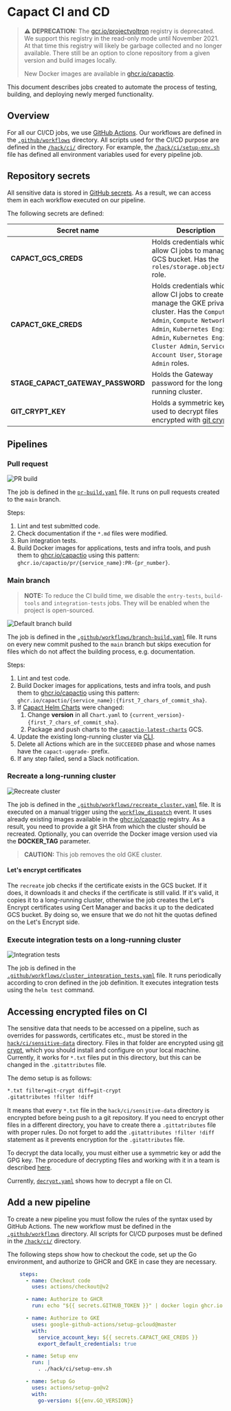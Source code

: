 #  Capact CI and CD

> ⚠️ **DEPRECATION:** The [gcr.io/projectvoltron](https://gcr.io/projectvoltron) registry is deprecated. We support this registry in the read-only mode until November 2021. At that time this registry will likely be garbage collected and no longer available. There still be an option to clone repository from a given version and build images locally.
>
> New Docker images are available in [ghcr.io/capactio](https://github.com/orgs/capactio/packages?ecosystem=container).

This document describes jobs created to automate the process of testing, building, and deploying newly merged functionality.

##  Overview

For all our CI/CD jobs, we use [GitHub Actions](https://docs.github.com/en/free-pro-team@latest/actions). Our workflows are defined in the [`.github/workflows`](https://github.com/capactio/capact/tree/main/.github/workflows) directory. All scripts used for the CI/CD purpose are defined in the [`/hack/ci/`](https://github.com/capactio/capact/tree/main/hack/ci) directory. For example, the [`/hack/ci/setup-env.sh`](https://github.com/capactio/capact/tree/main/hack/ci/setup-env.sh) file has defined all environment variables used for every pipeline job.

##  Repository secrets

All sensitive data is stored in [GitHub secrets](https://docs.github.com/en/free-pro-team@latest/actions/reference/encrypted-secrets). As a result, we can access them in each workflow executed on our pipeline.

The following secrets are defined:

| Secret name                       | Description                                                                                                                                                                                                                                        |
|-----------------------------------|----------------------------------------------------------------------------------------------------------------------------------------------------------------------------------------------------------------------------------------------------|
| **CAPACT_GCS_CREDS**              | Holds credentials which allow CI jobs to manage GCS bucket. Has the `roles/storage.objectAdmin` role.                                                                                                                                              |
| **CAPACT_GKE_CREDS**              | Holds credentials which allow CI jobs to create and manage the GKE private cluster. Has the `Compute Admin`, `Compute Network Admin`, `Kubernetes Engine Admin`, `Kubernetes Engine Cluster Admin`, `Service Account User`, `Storage Admin` roles. |
| **STAGE_CAPACT_GATEWAY_PASSWORD** | Holds the Gateway password for the long-running cluster.                                                                                                                                                                                           |
| **GIT_CRYPT_KEY**                 | Holds a symmetric key used to decrypt files encrypted with [git crypt](https://github.com/AGWA/git-crypt).                                                                                                                                         |

##  Pipelines

###  Pull request

![PR build](./assets/ci-pr-build.svg)

The job is defined in the [`pr-build.yaml`](https://github.com/capactio/capact/tree/main/.github/workflows/pr-build.yaml) file. It runs on pull requests created to the `main` branch.

Steps:

1. Lint and test submitted code.
1. Check documentation if the `*.md` files were modified. 
1. Run integration tests.
1. Build Docker images for applications, tests and infra tools, and push them to [ghcr.io/capactio](https://github.com/orgs/capactio/packages?ecosystem=container) using this pattern: `ghcr.io/capactio/pr/{service_name}:PR-{pr_number}`.

### Main branch

> **NOTE:** To reduce the CI build time, we disable the `entry-tests`, `build-tools` and `integration-tests` jobs. They will be enabled when the project is open-sourced.

![Default branch build](./assets/ci-default-branch-build.svg)

The job is defined in the [`.github/workflows/branch-build.yaml`](https://github.com/capactio/capact/tree/main/.github/workflows/branch-build.yaml) file. It runs on every new commit pushed to the `main` branch but skips execution for files which do not affect the building process, e.g. documentation.

Steps:

1. Lint and test code.
1. Build Docker images for applications, tests and infra tools, and push them to [ghcr.io/capactio](https://github.com/orgs/capactio/packages?ecosystem=container) using this pattern: `ghcr.io/capactio/{service_name}:{first_7_chars_of_commit_sha}`.
1. If [Capact Helm Charts](https://github.com/capactio/capact/tree/main/deploy/kubernetes/charts) were changed:
   1. Change **version** in all `Chart.yaml` to `{current_version}-{first_7_chars_of_commit_sha}`.
   1. Package and push charts to the [`capactio-latest-charts`](https://storage.googleapis.com/capactio-latest-charts) GCS.   
2. Update the existing long-running cluster via [CLI](../cli/commands/capact_upgrade.md).
1. Delete all Actions which are in the `SUCCEEDED` phase and whose names have the `capact-upgrade-` prefix. 
1. If any step failed, send a Slack notification.

###  Recreate a long-running cluster

![Recreate cluster](./assets/ci-recreate-cluster.svg)

The job is defined in the [`.github/workflows/recreate_cluster.yaml`](https://github.com/capactio/capact/tree/main/.github/workflows/recreate_cluster.yaml) file. It is executed on a manual trigger using the [`workflow_dispatch`](https://github.blog/changelog/2020-07-06-github-actions-manual-triggers-with-workflow_dispatch/) event. It uses already existing images available in the [ghcr.io/capactio](https://github.com/orgs/capactio/packages?ecosystem=container) registry. As a result, you need to provide a git SHA from which the cluster should be recreated. Optionally, you can override the Docker image version used via the **DOCKER_TAG** parameter.

> **CAUTION:** This job removes the old GKE cluster.

####  Let's encrypt certificates

The `recreate` job checks if the certificate exists in the GCS bucket. If it does, it downloads it and checks if the certificate is still valid. If it's valid, it copies it to a long-running cluster, otherwise the job creates the Let's Encrypt certificates using Cert Manager and backs it up to the dedicated GCS bucket. By doing so, we ensure that we do not hit the quotas defined on the Let's Encrypt side.

###  Execute integration tests on a long-running cluster

![Integration tests](./assets/ci-integration-tests.svg)

The job is defined in the [`.github/workflows/cluster_integration_tests.yaml`](https://github.com/capactio/capact/tree/main/.github/workflows/cluster_integration_tests.yaml) file. It runs periodically according to cron defined in the job definition. It executes integration tests using the `helm test` command.

##  Accessing encrypted files on CI

The sensitive data that needs to be accessed on a pipeline, such as overrides for passwords, certificates etc., must be stored in the [`hack/ci/sensitive-data`](https://github.com/capactio/capact/tree/main/hack/ci/sensitive-data) directory. Files in that folder are encrypted using [git crypt](https://github.com/AGWA/git-crypt), which you should install and configure on your local machine. Currently, it works for `*.txt` files put in this directory, but this can be changed in the `.gitattributes` file.

The demo setup is as follows:

```bash
*.txt filter=git-crypt diff=git-crypt
.gitattributes !filter !diff
```

It means that every `*.txt` file in the `hack/ci/sensitive-data` directory is encrypted before being push to a git repository. If you need to encrypt other files in a different directory, you have to create there a `.gittatributes` file with proper rules. Do not forget to add the `.gitattributes !filter !diff` statement as it prevents encryption for the `.gitattributes` file.

To decrypt the data locally, you must either use a symmetric key or add the GPG key. The procedure of decrypting files and working with it in a team is described [here](https://buddy.works/guides/git-crypt#working-in-team-with-git-crypt).

Currently, [`decrypt.yaml`](https://github.com/capactio/capact/tree/main/.github/workflows/decrypt.yaml) shows how to decrypt a file on CI.

##  Add a new pipeline

To create a new pipeline you must follow the rules of the syntax used by GitHub Actions. The new workflow must be defined in the [`.github/workflows`](https://github.com/capactio/capact/tree/main/.github/workflows) directory. All scripts for CI/CD purposes must be defined in the [`/hack/ci/`](https://github.com/capactio/capact/tree/main/hack/ci) directory.

The following steps show how to checkout the code, set up the Go environment, and authorize to GHCR and GKE in case they are necessary.

```yaml
    steps:    
      - name: Checkout code
        uses: actions/checkout@v2

      - name: Authorize to GHCR
        run: echo "${{ secrets.GITHUB_TOKEN }}" | docker login ghcr.io -u ${{ github.actor }} --password-stdin

      - name: Authorize to GKE
        uses: google-github-actions/setup-gcloud@master
        with:
          service_account_key: ${{ secrets.CAPACT_GKE_CREDS }}
          export_default_credentials: true

      - name: Setup env
        run: |
          . ./hack/ci/setup-env.sh

      - name: Setup Go
        uses: actions/setup-go@v2
        with:
          go-version: ${{env.GO_VERSION}}
```
